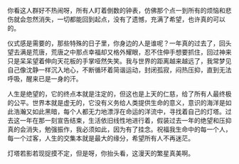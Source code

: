 <p>你看这人群好不热闹呀，所有人盯着倒数的钟表，仿佛那个点一到所有的烦恼和悲伤就会忽然消失，一切都能回到起点，没有了遗憾，充满了希望，也许真的可以的。</p>

<p>仪式感是需要的，那些特殊的日子里，你身边的人是谁呢？一年真的过去了，回头望去满是荒唐，荒唐之中那点幸福却又格外耀眼，忍不住伸手想要抓住，回过神来只是呆呆望着伸向天花板的手掌哑然失笑。我与世界的距离越来越远了，我常梦见自己像沈静一样沉入地心，不断循环着简谐运动，封闭孤寂，闷热压抑，直到无法呼吸，醒来已是一身的汗。</p>

<p>人生是绝望的，它的终点本就是注定的，但这也是上天的仁慈，给了所有人最终极的公平。世界本就是虚无的，它没有义务给人类提供生命的意义，意识的海洋是如此浩瀚又如此黑暗，每个人都无力地漂浮在命运的洋流中，寻找着自己的灯塔。过去这一年在那一刻宣告结束，生活依旧线性地进行着，假装过去一年的绝望和压抑真的会消失，勉强振作，我必须如此，因为有了挂念。祝福我生命中的每一个人，每一个过客，人生的交集本就是最大的缘分，希望所有人不再迷茫。</p>

<p>灯塔若影若现捉摸不定，但是呀，你抬头看，这漫天的繁星真美啊。</p>